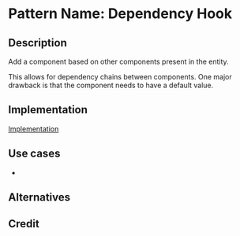 # Pattern Name: Dependency Hook

## Description

Add a component based on other components present in the entity.

This allows for dependency chains between components.
One major drawback is that the component needs to have a default value.

## Implementation

[Implementation](./src/main.rs)

## Use cases

- 

## Alternatives

<!-- Coparison with other patterns and solutions. -->

## Credit

<!-- If you're basing your pattern on someone else's code or idea, mention them here. -->
